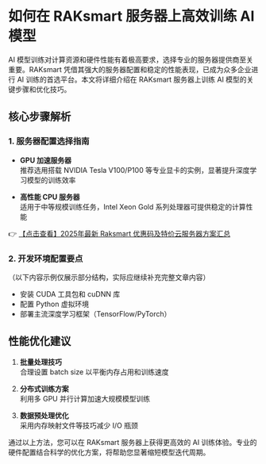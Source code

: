 # 如何在 RAKsmart 服务器上高效训练 AI 模型

AI 模型训练对计算资源和硬件性能有着极高要求，选择专业的服务器提供商至关重要。RAKsmart 凭借其强大的服务器配置和稳定的性能表现，已成为众多企业进行 AI 训练的首选平台。本文将详细介绍在 RAKsmart 服务器上训练 AI 模型的关键步骤和优化技巧。

## 核心步骤解析

### 1. 服务器配置选择指南

- **GPU 加速服务器**  
  推荐选用搭载 NVIDIA Tesla V100/P100 等专业显卡的实例，显著提升深度学习模型的训练效率

- **高性能 CPU 服务器**  
  适用于中等规模训练任务，Intel Xeon Gold 系列处理器可提供稳定的计算性能

👉 [【点击查看】2025年最新 Raksmart 优惠码及特价云服务器方案汇总](https://bit.ly/raksmart)

### 2. 开发环境配置要点

（以下内容示例仅展示部分结构，实际应继续补充完整文章内容）

- 安装 CUDA 工具包和 cuDNN 库
- 配置 Python 虚拟环境
- 部署主流深度学习框架（TensorFlow/PyTorch）

## 性能优化建议

1. **批量处理技巧**  
   合理设置 batch size 以平衡内存占用和训练速度

2. **分布式训练方案**  
   利用多 GPU 并行计算加速大规模模型训练

3. **数据预处理优化**  
   采用内存映射文件等技巧减少 I/O 瓶颈

通过以上方法，您可以在 RAKsmart 服务器上获得更高效的 AI 训练体验。专业的硬件配置结合科学的优化方案，将帮助您显著缩短模型迭代周期。